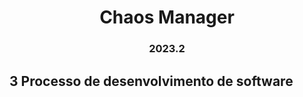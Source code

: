 <h1 align="center"> Chaos Manager </h1>
<h3 align="center"> 2023.2 </h3>

## 3 Processo de desenvolvimento de software